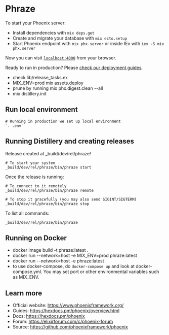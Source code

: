 # Phraze

To start your Phoenix server:

  * Install dependencies with `mix deps.get`
  * Create and migrate your database with `mix ecto.setup`
  * Start Phoenix endpoint with `mix phx.server` or inside IEx with `iex -S mix phx.server`

Now you can visit [`localhost:4000`](http://localhost:4000) from your browser.

Ready to run in production? Please [check our deployment guides](https://hexdocs.pm/phoenix/deployment.html).
  * check lib/release_tasks.ex
  * MIX_ENV=prod mix assets.deploy
  * prune by running mix phx.digest.clean --all
  * mix distillery.init

## Run local environment

    # Running in production we set up local environment  
    `. .env`

## Running Distillery and creating releases

Release created at _build/dev/rel/phraze!

    # To start your system
    _build/dev/rel/phraze/bin/phraze start

Once the release is running:

    # To connect to it remotely
    _build/dev/rel/phraze/bin/phraze remote

    # To stop it gracefully (you may also send SIGINT/SIGTERM)
    _build/dev/rel/phraze/bin/phraze stop

To list all commands:

    _build/dev/rel/phraze/bin/phraze

## Running on Docker

  * docker image build -t phraze:latest .
  * docker run --network=host -e MIX_ENV=prod phraze:latest
  * docker run --network=host -e phraze:latest
  * to use docker-compose, do `docker-compose up` and look at docker-compose.yml. You may set port or other environmental variables such as MIX_ENV.

## Learn more

  * Official website: https://www.phoenixframework.org/
  * Guides: https://hexdocs.pm/phoenix/overview.html
  * Docs: https://hexdocs.pm/phoenix
  * Forum: https://elixirforum.com/c/phoenix-forum
  * Source: https://github.com/phoenixframework/phoenix
